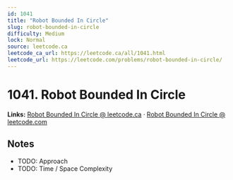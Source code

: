 ```yaml
--- 
id: 1041
title: "Robot Bounded In Circle"
slug: robot-bounded-in-circle
difficulty: Medium
lock: Normal
source: leetcode.ca
leetcode_ca_url: https://leetcode.ca/all/1041.html
leetcode_url: https://leetcode.com/problems/robot-bounded-in-circle/
---
```


# 1041. Robot Bounded In Circle

**Links:** [Robot Bounded In Circle @ leetcode.ca](https://leetcode.ca/all/1041.html) · [Robot Bounded In Circle @ leetcode.com](https://leetcode.com/problems/robot-bounded-in-circle/)

## Notes
- TODO: Approach
- TODO: Time / Space Complexity

